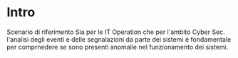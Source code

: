 # Intro

Scenario di riferimento
Sia per le IT Operation che per l'ambito Cyber Sec. l'analisi degli eventi e delle segnalazioni da parte dei sistemi è fondamentale per comprnedere se sono presenti anomalie nel funzionamento dei sistemi.
